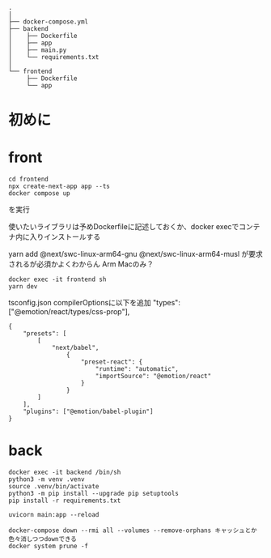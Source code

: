 ```ディレクトリ構成
.
│  
├── docker-compose.yml
├── backend
│    ├── Dockerfile
│    ├── app
│    ├── main.py
│    └── requirements.txt
│  
└── frontend
     ├── Dockerfile
     └── app
 ```

# 初めに
# front
```
cd frontend
npx create-next-app app --ts
docker compose up
```
を実行

使いたいライブラリは予めDockerfileに記述しておくか、docker execでコンテナ内に入りインストールする

yarn add @next/swc-linux-arm64-gnu @next/swc-linux-arm64-musl が要求されるが必須かよくわからん Arm Macのみ？

```コンテナに入ってサーバー起動
docker exec -it frontend sh
yarn dev
```

tsconfig.json compilerOptionsに以下を追加
    "types": ["@emotion/react/types/css-prop"],


```frontend/app/.babelrc　を追加
{
    "presets": [
        [
            "next/babel",
                {
                    "preset-react": {
                        "runtime": "automatic",
                        "importSource": "@emotion/react"
                    }
                }
        ]
    ],
    "plugins": ["@emotion/babel-plugin"]
}
```

# back
```初期設定
docker exec -it backend /bin/sh
python3 -m venv .venv
source .venv/bin/activate
python3 -m pip install --upgrade pip setuptools
pip install -r requirements.txt
```

```サーバ起動
uvicorn main:app --reload
```

```Dockerコマンドメモ
docker-compose down --rmi all --volumes --remove-orphans キャッシュとか色々消しつつdownできる
docker system prune -f
```
